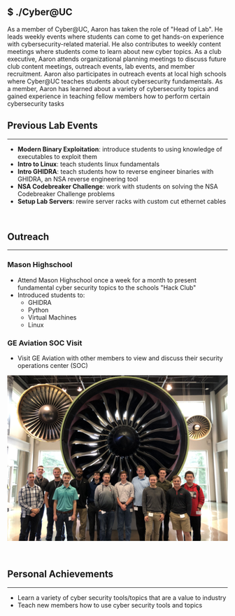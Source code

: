 ## $ ./Cyber@UC

As a member of Cyber@UC, Aaron has taken the role of "Head of Lab". He leads weekly events where students can come to get hands-on experience with cybersecurity-related material. He also contributes to weekly content meetings where students come to learn about new cyber topics. As a club executive, Aaron attends organizational planning meetings to discuss future club content meetings, outreach events, lab events, and member recruitment. Aaron also participates in outreach events at local high schools where Cyber@UC teaches students about cybersecurity fundamentals. As a member, Aaron has learned about a variety of cybersecurity topics and gained experience in teaching fellow members how to perform certain cybersecurity tasks

## Previous Lab Events

---

- **Modern Binary Exploitation**: introduce students to using knowledge of executables to exploit them
- **Intro to Linux**: teach students linux fundamentals
- **Intro GHIDRA**: teach students how to reverse engineer binaries with GHIDRA, an NSA reverse engineering tool
- **NSA Codebreaker Challenge**: work with students on solving the NSA Codebreaker Challenge problems
- **Setup Lab Servers**: rewire server racks with custom cut ethernet cables

<br>

## Outreach

---

### Mason Highschool
- Attend Mason Highschool once a week for a month to present fundamental cyber security topics to the schools "Hack Club"
- Introduced students to:
    - GHIDRA
    - Python
    - Virtual Machines
    - Linux


### GE Aviation SOC Visit
- Visit GE Aviation with other members to view and discuss their security operations center (SOC)

![GE SOC Visit](/content/images/ge_soc_visit.jpg "GE SOC Visit")

<br>

## Personal Achievements

---

- Learn a variety of cyber security tools/topics that are a value to industry
- Teach new members how to use cyber security tools and topics

